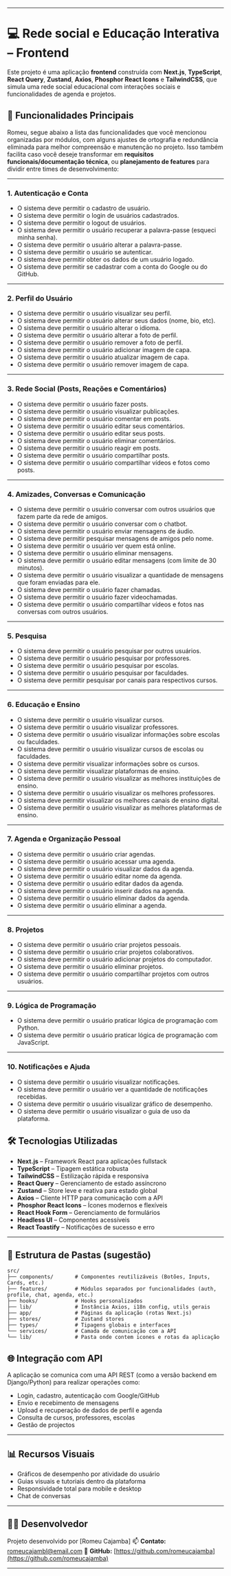 
---

# 💻 Rede social e Educação Interativa – Frontend

Este projeto é uma aplicação **frontend** construída com **Next.js**, **TypeScript**, **React Query**, **Zustand**, **Axios**, **Phosphor React Icons** e **TailwindCSS**, que simula uma rede social educacional com interações sociais e funcionalidades de agenda e projetos.

## 🚀 Funcionalidades Principais
Romeu, segue abaixo a lista das funcionalidades que você mencionou organizadas por módulos, com alguns ajustes de ortografia e redundância eliminada para melhor compreensão e manutenção no projeto. Isso também facilita caso você deseje transformar em **requisitos funcionais/documentação técnica**, ou **planejamento de features** para dividir entre times de desenvolvimento:

---

### **1. Autenticação e Conta**

* O sistema deve permitir o cadastro de usuário.
* O sistema deve permitir o login de usuários cadastrados.
* O sistema deve permitir o logout de usuários.
* O sistema deve permitir o usuário recuperar a palavra-passe (esqueci minha senha).
* O sistema deve permitir o usuário alterar a palavra-passe.
* O sistema deve permitir o usuário se autenticar.
* O sistema deve permitir obter os dados de um usuário logado.
* O sistema deve permitir se cadastrar com a conta do Google ou do GitHub.

---

### **2. Perfil do Usuário**

* O sistema deve permitir o usuário visualizar seu perfil.
* O sistema deve permitir o usuário alterar seus dados (nome, bio, etc).
* O sistema deve permitir o usuário alterar o idioma.
* O sistema deve permitir o usuário alterar a foto de perfil.
* O sistema deve permitir o usuário remover a foto de perfil.
* O sistema deve permitir o usuário adicionar imagem de capa.
* O sistema deve permitir o usuário atualizar imagem de capa.
* O sistema deve permitir o usuário remover imagem de capa.

---

### **3. Rede Social (Posts, Reações e Comentários)**

* O sistema deve permitir o usuário fazer posts.
* O sistema deve permitir o usuário visualizar publicações.
* O sistema deve permitir o usuário comentar em posts.
* O sistema deve permitir o usuário editar seus comentários.
* O sistema deve permitir o usuário editar seus posts.
* O sistema deve permitir o usuário eliminar comentários.
* O sistema deve permitir o usuário reagir em posts.
* O sistema deve permitir o usuário compartilhar posts.
* O sistema deve permitir o usuário compartilhar vídeos e fotos como posts.

---

### **4. Amizades, Conversas e Comunicação**

* O sistema deve permitir o usuário conversar com outros usuários que fazem parte da rede de amigos.
* O sistema deve permitir o usuário conversar com o chatbot.
* O sistema deve permitir o usuário enviar mensagens de áudio.
* O sistema deve permitir pesquisar mensagens de amigos pelo nome.
* O sistema deve permitir o usuário ver quem está online.
* O sistema deve permitir o usuário eliminar mensagens.
* O sistema deve permitir o usuário editar mensagens (com limite de 30 minutos).
* O sistema deve permitir o usuário visualizar a quantidade de mensagens que foram enviadas para ele.
* O sistema deve permitir o usuário fazer chamadas.
* O sistema deve permitir o usuário fazer videochamadas.
* O sistema deve permitir o usuário compartilhar vídeos e fotos nas conversas com outros usuários.

---

### **5. Pesquisa**

* O sistema deve permitir o usuário pesquisar por outros usuários.
* O sistema deve permitir o usuário pesquisar por professores.
* O sistema deve permitir o usuário pesquisar por escolas.
* O sistema deve permitir o usuário pesquisar por faculdades.
* O sistema deve permitir pesquisar por canais para respectivos cursos.

---

### **6. Educação e Ensino**

* O sistema deve permitir o usuário visualizar cursos.
* O sistema deve permitir o usuário visualizar professores.
* O sistema deve permitir o usuário visualizar informações sobre escolas ou faculdades.
* O sistema deve permitir o usuário visualizar cursos de escolas ou faculdades.
* O sistema deve permitir visualizar informações sobre os cursos.
* O sistema deve permitir visualizar plataformas de ensino.
* O sistema deve permitir o usuário visualizar as melhores instituições de ensino.
* O sistema deve permitir o usuário visualizar os melhores professores.
* O sistema deve permitir visualizar os melhores canais de ensino digital.
* O sistema deve permitir o usuário visualizar as melhores plataformas de ensino.

---

### **7. Agenda e Organização Pessoal**

* O sistema deve permitir o usuário criar agendas.
* O sistema deve permitir o usuário acessar uma agenda.
* O sistema deve permitir o usuário visualizar dados da agenda.
* O sistema deve permitir o usuário editar nome da agenda.
* O sistema deve permitir o usuário editar dados da agenda.
* O sistema deve permitir o usuário inserir dados na agenda.
* O sistema deve permitir o usuário eliminar dados da agenda.
* O sistema deve permitir o usuário eliminar a agenda.

---

### **8. Projetos**

* O sistema deve permitir o usuário criar projetos pessoais.
* O sistema deve permitir o usuário criar projetos colaborativos.
* O sistema deve permitir o usuário adicionar projetos do computador.
* O sistema deve permitir o usuário eliminar projetos.
* O sistema deve permitir o usuário compartilhar projetos com outros usuários.

---

### **9. Lógica de Programação**

* O sistema deve permitir o usuário praticar lógica de programação com Python.
* O sistema deve permitir o usuário praticar lógica de programação com JavaScript.

---

### **10. Notificações e Ajuda**

* O sistema deve permitir o usuário visualizar notificações.
* O sistema deve permitir o usuário ver a quantidade de notificações recebidas.
* O sistema deve permitir o usuário visualizar gráfico de desempenho.
* O sistema deve permitir o usuário visualizar o guia de uso da plataforma.


## 🛠 Tecnologias Utilizadas

* **Next.js** – Framework React para aplicações fullstack
* **TypeScript** – Tipagem estática robusta
* **TailwindCSS** – Estilização rápida e responsiva
* **React Query** – Gerenciamento de estado assíncrono
* **Zustand** – Store leve e reativa para estado global
* **Axios** – Cliente HTTP para comunicação com a API
* **Phosphor React Icons** – Ícones modernos e flexíveis
* **React Hook Form** – Gerenciamento de formulários
* **Headless UI** – Componentes acessíveis
* **React Toastify** – Notificações de sucesso e erro

---

## 🧱 Estrutura de Pastas (sugestão)

```
src/
├── components/       # Componentes reutilizáveis (Botões, Inputs, Cards, etc.)
├── features/         # Módulos separados por funcionalidades (auth, profile, chat, agenda, etc.)
├── hooks/            # Hooks personalizados
├── lib/              # Instância Axios, i18n config, utils gerais
├── app/              # Páginas da aplicação (rotas Next.js)
├── stores/           # Zustand stores
├── types/            # Tipagens globais e interfaces
└── services/         # Camada de comunicação com a API
└── lib/              # Pasta onde contem icones e rotas da aplicação
```

## 🌐 Integração com API

A aplicação se comunica com uma API REST (como a versão backend em Django/Python) para realizar operações como:

* Login, cadastro, autenticação com Google/GitHub
* Envio e recebimento de mensagens
* Upload e recuperação de dados de perfil e agenda
* Consulta de cursos, professores, escolas
* Gestão de projectos

---

## 📊 Recursos Visuais

* Gráficos de desempenho por atividade do usuário
* Guias visuais e tutoriais dentro da plataforma
* Responsividade total para mobile e desktop
* Chat de conversas

---

## 🧑‍💻 Desenvolvedor

Projeto desenvolvido por \[Romeu Cajamba]
📫 **Contato:** [romeucajambl@email.com](mailto:romeucajambl@email.com)
🔗 **GitHub:** [https://github.com/romeucajamba](https://github.com/romeucajamba)

---
